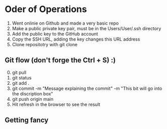 # Oder of Operations

1. Went onlinie on Github and made a very basic repo
2. Make a public private key pair, must be in the Users/User/.ssh directory
3. Add the public key to the GitHub account
4. Copy the SSH URL, adding the key changes this URL address
5. Clone repositotry with git clone


## Git flow (don't forge the Ctrl + S) :)

0. git pull
1. git status
2. git add .
3. git commit -m "Message explaining the commit" -m "This bit will go into the discription box"
4. git push origin main
5. Hit refresh in the browser to see the result

## Getting fancy


